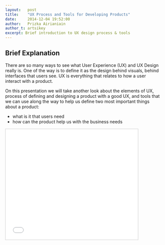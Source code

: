 ```yaml
---
layout:   post
title:    "UX Process and Tools for Developing Products"
date:     2014-12-04 19:52:00
author:   Prizka Airianiain
author_t: artsikey
excerpt: Brief introduction to UX design process & tools
--- 
```


## Brief Explanation ##

There are so many ways to see what User Experience (UX) and UX Design really is. One of the way is to define it as the design behind visuals, behind interfaces that users see. UX is everything that relates to how a user interact with a product. 

On this presentation we will take another look about the elements of UX, process of defining and designing a product with a good UX, and tools that we can use along the way to help us define two most important things about a product: 
- what is it that users need 
- how can the product help us with the business needs

<iframe src="//www.slideshare.net/slideshow/embed_code/42333948" width="425" height="355" frameborder="0" marginwidth="0" marginheight="0" scrolling="no" style="border:1px solid #CCC; border-width:1px; margin-bottom:5px; max-width: 100%;" allowfullscreen> </iframe>